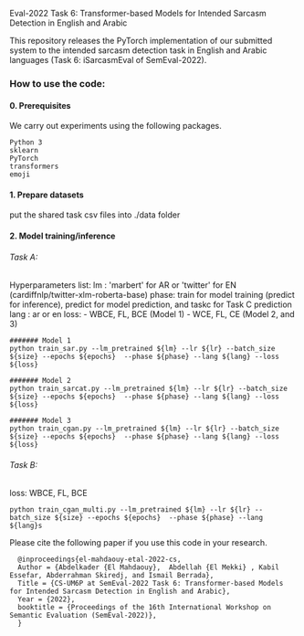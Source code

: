 Eval-2022 Task 6: Transformer-based Models for Intended Sarcasm Detection in English and Arabic

This repository releases the PyTorch implementation of our submitted system to the intended sarcasm detection task in English and Arabic languages (Task 6: iSarcasmEval of SemEval-2022).


### How to use the code:
#### 0. Prerequisites

We carry out experiments using the following packages.

```
Python 3
sklearn
PyTorch
transformers
emoji
```

#### 1. Prepare datasets

put the shared task csv files into ./data folder

#### 2. Model training/inference

###### Task A:
Hyperparameters list:
lm : 'marbert'  for AR or 'twitter' for EN (cardiffnlp/twitter-xlm-roberta-base)
phase: train for model training (predict for inference), predict for model prediction, and taskc for Task C prediction
lang : ar or en 
loss: - WBCE, FL, BCE (Model 1)
      - WCE, FL, CE (Model 2, and 3)
```
####### Model 1
python train_sar.py --lm_pretrained ${lm} --lr ${lr} --batch_size ${size} --epochs ${epochs}  --phase ${phase} --lang ${lang} --loss ${loss}

####### Model 2
python train_sarcat.py --lm_pretrained ${lm} --lr ${lr} --batch_size ${size} --epochs ${epochs}  --phase ${phase} --lang ${lang} --loss ${loss}

####### Model 3
python train_cgan.py --lm_pretrained ${lm} --lr ${lr} --batch_size ${size} --epochs ${epochs}  --phase ${phase} --lang ${lang} --loss ${loss}

```

###### Task B:

loss: WBCE, FL, BCE
```
python train_cgan_multi.py --lm_pretrained ${lm} --lr ${lr} --batch_size ${size} --epochs ${epochs}  --phase ${phase} --lang ${lang}s

```




Please cite the following paper if you use this code in your research.

      @inproceedings{el-mahdaouy-etal-2022-cs,
      Author = {Abdelkader {El Mahdaouy},  Abdellah {El Mekki} , Kabil Essefar, Abderrahman Skiredj, and Ismail Berrada},
      Title = {CS-UM6P at SemEval-2022 Task 6: Transformer-based Models for Intended Sarcasm Detection in English and Arabic},
      Year = {2022},
      booktitle = {Proceedings of the 16th International Workshop on Semantic Evaluation (SemEval-2022)},
      }
